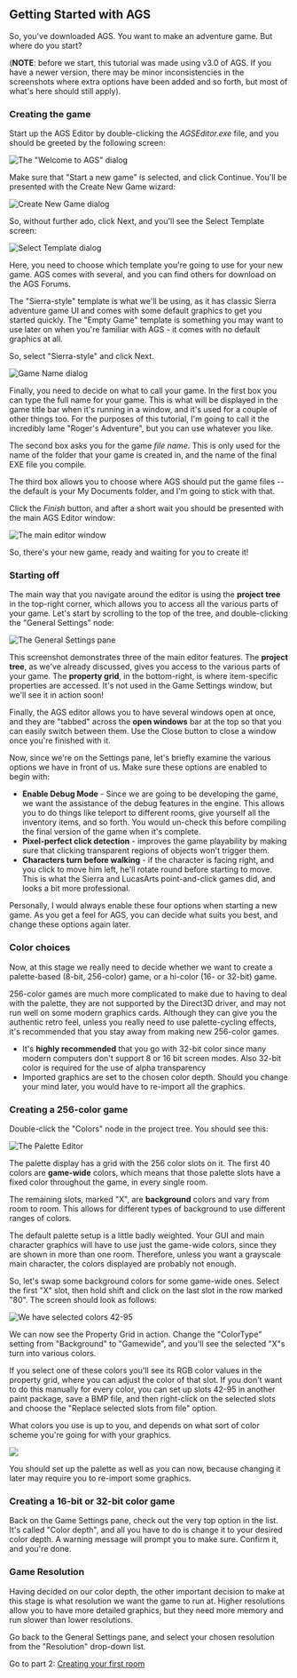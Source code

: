 ## Getting Started with AGS

So, you've downloaded AGS. You want to make an adventure game. But where
do you start?

(**NOTE**: before we start, this tutorial was made using v3.0 of AGS.
If you have a newer version, there may be minor inconsistencies in the
screenshots where extra options have been added and so forth, but most
of what's here should still apply).

### Creating the game

Start up the AGS Editor by double-clicking the *AGSEditor.exe* file, and
you should be greeted by the following screen:

![The "Welcome to AGS" dialog](images/intro1.jpg)

Make sure that "Start a new game" is selected, and click Continue.
You'll be presented with the Create New Game wizard:

![Create New Game dialog](images/intro1a.jpg)

So, without further ado, click Next, and you'll see the Select Template
screen:

![Select Template dialog](images/intro1b.jpg)

Here, you need to choose which template you're going to use for your new
game. AGS comes with several, and you can find others for download on the
AGS Forums.

The "Sierra-style" template is what we'll be using, as it has classic Sierra
adventure game UI and comes with some default graphics to get you started
quickly. The "Empty Game" template is something you may want to use later on
when you're familiar with AGS - it comes with no default graphics at all.

So, select "Sierra-style" and click Next.

![Game Name dialog](images/intro1c.jpg)

Finally, you need to decide on what to call your game. In the first box
you can type the full name for your game. This is what will be displayed
in the game title bar when it's running in a window, and it's used for a
couple of other things too. For the purposes of this tutorial, I'm going
to call it the incredibly lame "Roger's Adventure", but you can use
whatever you like.

The second box asks you for the game *file name.* This is only used for
the name of the folder that your game is created in, and the name of the
final EXE file you compile.

The third box allows you to choose where AGS should put the game files
-- the default is your My Documents folder, and I'm going to stick with
that.

Click the *Finish* button, and after a short wait you should be
presented with the main AGS Editor window:

![The main editor window](images/intro2.jpg)

So, there's your new game, ready and waiting for you to create it!

### Starting off

The main way that you navigate around the editor is using the **project
tree** in the top-right corner, which allows you to access all the
various parts of your game. Let's start by scrolling to the top of the
tree, and double-clicking the "General Settings" node:

![The General Settings pane](images/intro3.jpg)

This screenshot demonstrates three of the main editor features. The
**project tree**, as we've already discussed, gives you access to the
various parts of your game. The **property grid**, in the bottom-right,
is where item-specific properties are accessed. It's not used in the
Game Settings window, but we'll see it in action soon!

Finally, the AGS editor allows you to have several windows open at once,
and they are "tabbed" across the **open windows** bar at the top so that
you can easily switch between them. Use the Close button to close a
window once you're finished with it.

Now, since we're on the Settings pane, let's briefly examine the various
options we have in front of us. Make sure these options are enabled to
begin with:

-   **Enable Debug Mode** - Since we are going to be developing the
    game, we want the assistance of the debug features in the engine.
    This allows you to do things like teleport to different rooms, give
    yourself all the inventory items, and so forth. You would un-check
    this before compiling the final version of the game when
    it's complete.
-   **Pixel-perfect click detection** - improves the game playability by
    making sure that clicking transparent regions of objects won't
    trigger them.
-   **Characters turn before walking** - if the character is facing
    right, and you click to move him left, he'll rotate round before
    starting to move. This is what the Sierra and LucasArts
    point-and-click games did, and looks a bit more professional.

Personally, I would always enable these four options when starting a new
game. As you get a feel for AGS, you can decide what suits you best, and
change these options again later.

### Color choices

Now, at this stage we really need to decide whether we want to create a
palette-based (8-bit, 256-color) game, or a hi-color (16- or 32-bit)
game.

256-color games are much more complicated to make due to having to deal
with the palette, they are not supported by the Direct3D driver, and may
not run well on some modern graphics cards. Although they can give you
the authentic retro feel, unless you really need to use palette-cycling
effects, it's recommended that you stay away from making new 256-color
games.

- It's **highly recommended** that you go with 32-bit color since many modern
computers don't support 8 or 16 bit screen modes. Also 32-bit color is required
for the use of alpha transparency 
- Imported graphics are set to the chosen color depth. Should you change your mind
later, you would have to re-import all the graphics.

### Creating a 256-color game

Double-click the "Colors" node in the project tree. You should see
this:

![The Palette Editor](images/intro4.jpg)

The palette display has a grid with the 256 color slots on it. The
first 40 colors are **game-wide** colors, which means that those
palette slots have a fixed color throughout the game, in every single
room.

The remaining slots, marked "X", are **background** colors and vary
from room to room. This allows for different types of background to use
different ranges of colors.

The default palette setup is a little badly weighted. Your GUI and main
character graphics will have to use just the game-wide colors, since
they are shown in more than one room. Therefore, unless you want a
grayscale main character, the colors displayed are probably not enough.

So, let's swap some background colors for some game-wide ones. Select
the first "X" slot, then hold shift and click on the last slot in the
row marked "80". The screen should look as follows:

![We have selected colors 42-95](images/intro5.jpg)

We can now see the Property Grid in action. Change the "ColorType"
setting from "Background" to "Gamewide", and you'll see the selected
"X"s turn into various colors.

If you select one of these colors you'll see its RGB color values in
the property grid, where you can adjust the color of that slot. If you
don't want to do this manually for every color, you can set up slots
42-95 in another paint package, save a BMP file, and then right-click on
the selected slots and choose the "Replace selected slots from file"
option.

What colors you use is up to you, and depends on what sort of color
scheme you're going for with your graphics.

![](images/icon_info.gif)

You should set up the palette as well as you can now, because changing
it later may require you to re-import some graphics.

### Creating a 16-bit or 32-bit color game

Back on the Game Settings pane, check out the very top option in the
list. It's called "Color depth", and all you have to do is change it to
your desired color depth. A warning message will prompt you to make
sure. Confirm it, and you're done.

### Game Resolution

Having decided on our color depth, the other important decision to make
at this stage is what resolution we want the game to run at. Higher
resolutions allow you to have more detailed graphics, but they need more
memory and run slower than lower resolutions.

Go back to the General Settings pane, and select your chosen resolution
from the "Resolution" drop-down list.

Go to part 2: [Creating your first room](acintro2)
